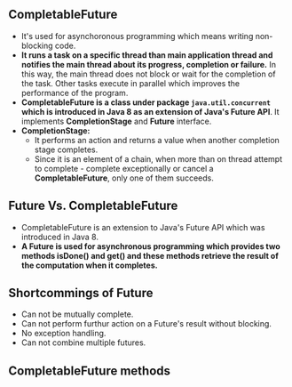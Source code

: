 ## CompletableFuture
- It's used for asynchoronous programming which means writing non-blocking code.
- **It runs a task on a specific thread than main application thread and notifies the main thread about its progress, completion or failure.** In this way, the main thread does not block or wait for the completion of the task. Other tasks execute in parallel which improves the performance of the program.
- **CompletableFuture is a class under package `java.util.concurrent` which is introduced in Java 8 as an extension of Java's Future API**. It implements **CompletionStage** and **Future** interface.
- **CompletionStage:** 
  - It performs an action and returns a value when another completion stage completes.
  - Since it is an element of a chain, when more than on thread attempt to complete - complete exceptionally or cancel a **CompletableFuture**, only one of them succeeds.

## Future Vs. CompletableFuture
- CompletableFuture is an extension to Java's Future API which was introduced in Java 8.
- **A Future is used for asynchronous programming which provides two methods **isDone()** and **get()** and these methods retrieve the result of the computation when it completes.**

## Shortcommings of Future
- Can not be mutually complete.
- Can not perform furthur action on a Future's result without blocking.
- No exception handling.
- Can not combine multiple futures.

## CompletableFuture methods
